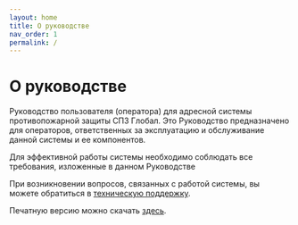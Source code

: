 ```yaml
---
layout: home
title: О руководстве
nav_order: 1
permalink: /
---
```


# О руководстве

Руководство пользователя (оператора) для адресной системы противопожарной защиты СПЗ Глобал. Это Руководство предназначено для операторов, ответственных за эксплуатацию и обслуживание данной системы и ее компонентов.

Для эффективной работы системы необходимо соблюдать все требования, изложенные в данном Руководстве

При возникновении вопросов, связанных с работой системы, вы можете обратиться в <a href="https://products.rubezh.ru/support/">техническую поддержку</a>.

Печатную версию можно скачать [здесь]().
